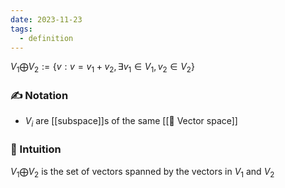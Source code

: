 ```yaml
---
date: 2023-11-23
tags:
  - definition
---
```

$V_1 \bigoplus V_2 := \{ v: v=v_1 + v_2, \exists v_1 \in V_1, v_2 \in V_2 \}$ 

### ✍️ Notation
- $V_i$ are [[subspace]]s of the same [[📘 Vector space]]

### 💭 Intuition
$V_1 \bigoplus V_2$ is the set of vectors spanned by the vectors in $V_1$ and $V_2$ 